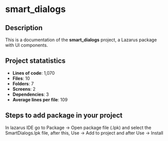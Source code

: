# smart_dialogs

## Description

This is a documentation of the **smart_dialogs** project, a Lazarus package
with UI components.

## Project statatistics

- **Lines of code**: 1,070
- **Files**: 10
- **Folders**: 7
- **Screens**: 2
- **Dependencies**: 3
- **Average lines per file**: 109

## Steps to add package in your project

In lazarus IDE go to Package -> Open package file (.lpk) and select the SmartDialogs.lpk
file, after this, Use -> Add to project and after Use -> Install

